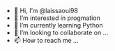 - 👋 Hi, I’m @laissaoui98
- 👀 I’m interested in progmation 
- 🌱 I’m currently learning Python
- 💞️ I’m looking to collaborate on ...
- 📫 How to reach me ...

<!---
laissaoui98/laissaoui98 is a ✨ special ✨ repository because its `README.md` (this file) appears on your GitHub profile.
You can click the Preview link to take a look at your changes.
--->

